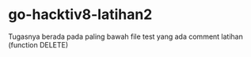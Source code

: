 # go-hacktiv8-latihan2

Tugasnya berada pada paling bawah file test yang ada comment latihan (function DELETE)
